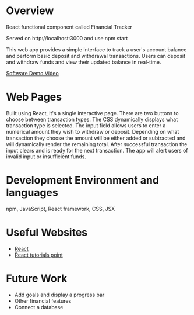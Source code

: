 # Overview

React functional component called Financial Tracker

Served on http://localhost:3000 and use npm start

This web app provides a simple interface to track a user's account balance and perform basic deposit and withdrawal transactions. Users can deposit and withdraw funds and view their updated balance in real-time.

[Software Demo Video](https://youtu.be/B492HGrtxwc)

# Web Pages

Built using React, it's a single interactive page.
There are two buttons to choose between transaction types. The CSS dynamically displays what transaction type is selected. The input field allows users to enter a numerical amount they wish to withdraw or deposit. Depending on what transaction they choose the amount will be either added or subtracted and will dynamically render the remaining total. After successful transaction the input clears and is ready for the next transaction. The app will alert users of invalid input or insufficient funds.

# Development Environment and languages

npm, JavaScript, React framework,
CSS, JSX

# Useful Websites

- [React](https://react.dev/learn)
- [React tutorials point](https://www.tutorialspoint.com/reactjs/index.htm)

# Future Work

- Add goals and display a progress bar
- Other financial features
- Connect a database
